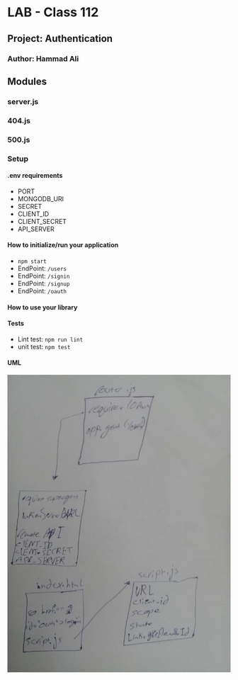 # LAB - Class 112

## Project: Authentication

### Author: Hammad Ali


## Modules
### server.js
### 404.js
### 500.js

### Setup
#### .env requirements
* PORT
* MONGODB_URI 
* SECRET 
* CLIENT_ID
* CLIENT_SECRET
* API_SERVER

#### How to initialize/run your application 
* `npm start`
* EndPoint: `/users` 
* EndPoint: `/signin` 
* EndPoint: `/signup` 
* EndPoint: `/oauth` 


#### How to use your library 
#### Tests
- Lint test: `npm run lint`
- unit test: `npm test`

#### UML

![UML Diagram](./assets/lab12.jpg)
